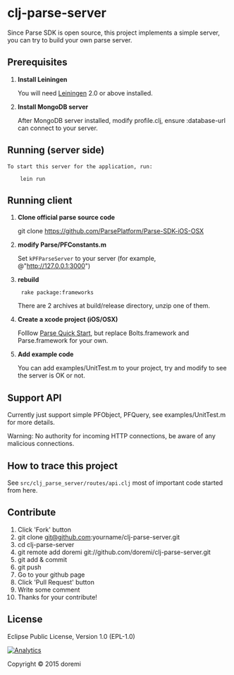 # clj-parse-server

Since Parse SDK is open source, this project implements a simple server, you can try to build your own parse server.

## Prerequisites

1. **Install Leiningen**

    You will need [Leiningen][1] 2.0 or above installed.

[1]: https://github.com/technomancy/leiningen

2. **Install MongoDB server**

    After MongoDB server installed, modify profile.clj, ensure :database-url can connect to your server.

## Running (server side)

    To start this server for the application, run:

        lein run

## Running client

1. **Clone official parse source code**

    git clone https://github.com/ParsePlatform/Parse-SDK-iOS-OSX

2.  **modify Parse/PFConstants.m**

    Set ```kPFParseServer``` to your server (for example, @"http://127.0.0.1:3000")

3. **rebuild**

        rake package:frameworks
    There are 2 archives at build/release directory, unzip one of them.

4. **Create a xcode project (iOS/OSX)**

    Folllow [Parse Quick Start][1], but replace Bolts.framework and Parse.framework for your own.

[1]: https://parse.com/apps/quickstart#parse_data/mobile/ios/native/new

5. **Add example code**

    You can add examples/UnitTest.m to your project, try and modify to see the server is OK or not.

## Support API

Currently just support simple PFObject, PFQuery, see examples/UnitTest.m for more details.

Warning: No authority for incoming HTTP connections, be aware of any malicious connections.


## How to trace this project

See ```src/clj_parse_server/routes/api.clj``` most of important code started from here.

## Contribute

1. Click 'Fork' button
2. git clone git@github.com:yourname/clj-parse-server.git
3. cd clj-parse-server
4. git remote add doremi git://github.com/doremi/clj-parse-server.git
5. git add & commit
6. git push
7. Go to your github page
8. Click 'Pull Request' button
9. Write some comment
10. Thanks for your contribute!

## License

Eclipse Public License, Version 1.0 (EPL-1.0)

[![Analytics](https://ga-beacon.appspot.com/UA-66606162-1/clj-parse-server/readme)](https://github.com/igrigorik/ga-beacon)

Copyright © 2015 doremi
